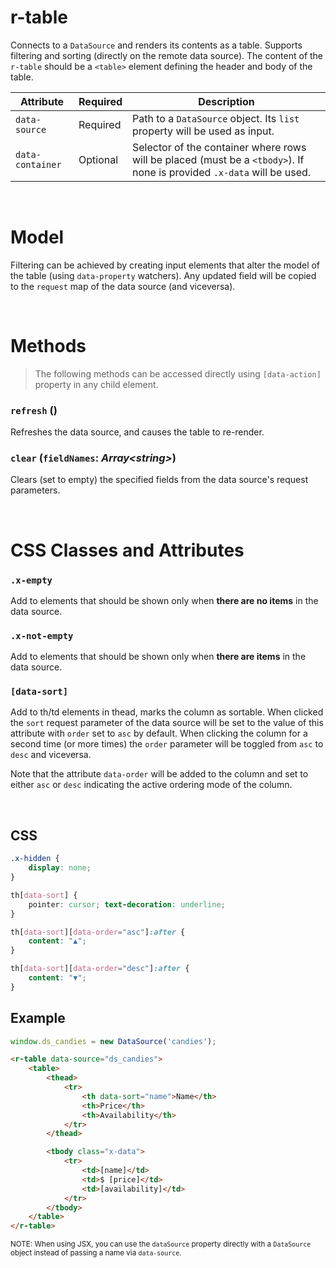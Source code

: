 # r-table

Connects to a `DataSource` and renders its contents as a table. Supports filtering and sorting (directly on the remote data source). The content of the `r-table` should be a `<table>` element defining the header and body of the table.

|Attribute|Required|Description
|---------|--------|-----------
|`data-source`|Required|Path to a `DataSource` object. Its `list` property will be used as input.
|`data-container`|Optional|Selector of the container where rows will be placed (must be a `<tbody>`). If none is provided `.x-data` will be used.

<br/>

# Model

Filtering can be achieved by creating input elements that alter the model of the table (using `data-property` watchers). Any updated field will be copied to the `request` map of the data source (and viceversa).

<br/>

# Methods

> The following methods can be accessed directly using `[data-action]` property in any child element.

### `refresh` ()
Refreshes the data source, and causes the table to re-render.

### `clear` (`fieldNames`: _Array\<string\>_)
Clears (set to empty) the specified fields from the data source's request parameters.

<br/>

# CSS Classes and Attributes

### `.x-empty`
Add to elements that should be shown only when **there are no items** in the data source.

### `.x-not-empty`
Add to elements that should be shown only when **there are items** in the data source.

### `[data-sort]`
Add to th/td elements in thead, marks the column as sortable. When clicked the `sort` request parameter of the data source will be set to the value of this attribute with `order` set to `asc` by default. When clicking the column for a second time (or more times) the `order` parameter will be toggled from `asc` to `desc` and viceversa.

Note that the attribute `data-order` will be added to the column and set to either `asc` or `desc` indicating the active ordering mode of the column.

<br/>

## CSS

```css
.x-hidden {
    display: none;
}

th[data-sort] {
    pointer: cursor; text-decoration: underline;
}

th[data-sort][data-order="asc"]:after {
    content: "▲";
}

th[data-sort][data-order="desc"]:after {
    content: "▼";
}
```

## Example

```js
window.ds_candies = new DataSource('candies');
```

```html
<r-table data-source="ds_candies">
    <table>
		<thead>
			<tr>
				<th data-sort="name">Name</th>
				<th>Price</th>
				<th>Availability</th>
			</tr>
		</thead>

        <tbody class="x-data">
            <tr>
                <td>[name]</td>
                <td>$ [price]</td>
                <td>[availability]</td>
            </tr>
        </tbody>
    </table>
</r-table>
```

<small>NOTE: When using JSX, you can use the `dataSource` property directly with a `DataSource` object instead of passing a name via `data-source`.</small>
